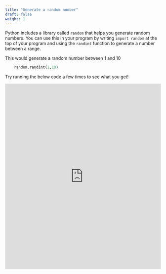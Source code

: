 ```yaml
---
title: "Generate a random number"
draft: false
weight: 1
---
```


Python includes a library called `random` that helps you generate random numbers. You can use this in your program by writing `import random` at the top of your program and using the `randint` function to generate a number between a range.

This would generate a random number between 1 and 10
```python
    random.randint(1,10)
```

Try running the below code a few times to see what you get!
<iframe height="600px" width="100%" src="https://repl.it/@nuevofoundation/Python-guessnumber-random?lite=true" scrolling="no" frameborder="no" allowtransparency="true" allowfullscreen="true" sandbox="allow-forms allow-pointer-lock allow-popups allow-same-origin allow-scripts allow-modals"></iframe>

